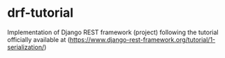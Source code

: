 # drf-tutorial
Implementation of Django REST framework (project) following the tutorial officially available at (https://www.django-rest-framework.org/tutorial/1-serialization/)
